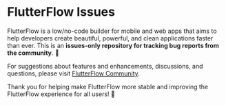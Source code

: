 # FlutterFlow Issues 
FlutterFlow is a low/no-code builder for mobile and web apps that aims to help developers create beautiful, powerful, and clean applications faster than ever. This is an **issues-only repository for tracking bug reports from the community**. 🐛

For suggestions about features and enhancements, discussions, and questions, please visit [FlutterFlow Community](https://community.flutterflow.io/). 

Thank you for helping make FlutterFlow more stable and improving the FlutterFlow experience for all users! 💜
